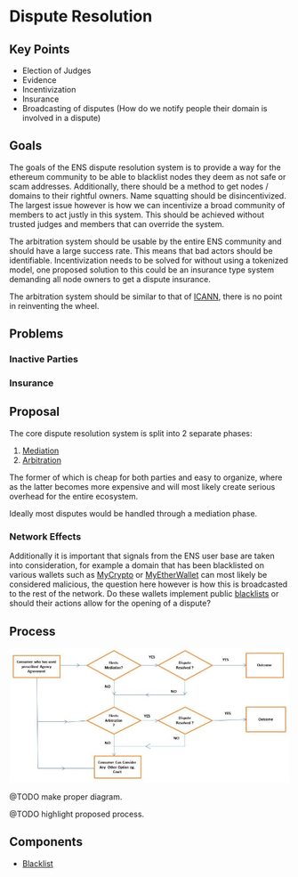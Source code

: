# Dispute Resolution

## Key Points
 - Election of Judges
 - Evidence
 - Incentivization
 - Insurance
 - Broadcasting of disputes (How do we notify people their domain is involved in a dispute)

## Goals

The goals of the ENS dispute resolution system is to provide a way for the ethereum community to be able to blacklist 
nodes they deem as not safe or scam addresses. Additionally, there should be a method to get nodes / domains to their rightful owners.
Name squatting should be disincentivized.
The largest issue however is how we can incentivize a broad community of 
members to act justly in this system. This should be achieved without trusted judges and members that can override the system.

The arbitration system should be usable by the entire ENS community and should have a large success rate. 
This means that bad actors should be identifiable. Incentivization needs to be solved for without using a tokenized 
model, one proposed solution to this could be an insurance type system demanding all node owners to get a dispute insurance.

The arbitration system should be similar to that of [ICANN](https://www.icann.org/resources/pages/help/dndr/udrp-en), there is no point in reinventing the wheel.

## Problems

### Inactive Parties

### Insurance

## Proposal

The core dispute resolution system is split into 2 separate phases:
1. [Mediation](mediation.md)
2. [Arbitration](arbitration.md)

The former of which is cheap for both parties and easy to organize, where as the latter becomes more expensive and will 
most likely create serious overhead for the entire ecosystem.

Ideally most disputes would be handled through a mediation phase.

### Network Effects

Additionally it is important that signals from the ENS user base are taken into consideration, for example a domain that 
has been blacklisted on various wallets such as [MyCrypto](https://mycrypto.com/) or [MyEtherWallet](https://www.myetherwallet.com/)
can most likely be considered malicious, the question here however is how this is broadcasted to the rest of the network.
Do these wallets implement public [blacklists](https://github.com/ensdomains/blacklist) or should their actions allow for the
opening of a dispute?

## Process

![process](resources/diagram.jpg)

@TODO make proper diagram.

@TODO highlight proposed process.


## Components

- [Blacklist](https://github.com/ensdomains/blacklist)